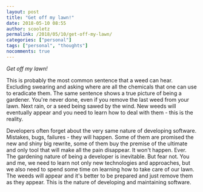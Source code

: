 ```yaml
---
layout: post
title: "Get off my lawn!"
date: 2018-05-10 08:55
author: scooletz
permalink: /2018/05/10/get-off-my-lawn/
categories: ["personal"]
tags: ["personal", "thoughts"]
nocomments: true
---
```


*Get off my lawn!*

This is probably the most common sentence that a weed can hear. Excluding swearing and asking where are all the chemicals that one can use to eradicate them. The same sentence shows a true picture of being a gardener. You're never done, even if you remove the last weed from your lawn. Next rain, or a seed being sawed by the wind. New weeds will eventually appear and you need to learn how to deal with them - this is the reality.

Developers often forget about the very same nature of developing software. Mistakes, bugs, failures - they will happen. Some of them are promised the new and shiny big rewrite, some of them buy the premise of the ultimate and only tool that will make all the pain disappear. It won't happen. Ever. The gardening nature of being a developer is inevitable. But fear not. You and me, we need to learn not only new technologies and approaches, but we also need to spend some time on learning how to take care of our lawn. The weeds will appear and it's better to be prepared and just remove them as they appear. This is the nature of developing and maintaining software.

